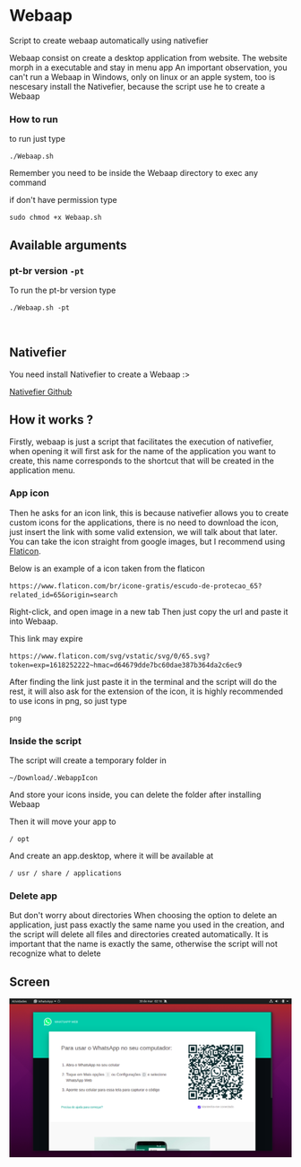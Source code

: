 # Webaap

Script to create webaap automatically using nativefier

Webaap consist on create a desktop application from website.
The website morph in a executable and stay in menu app
An important observation, you can't run a Webaap in Windows,
only on linux or an apple system, too is nescesary install the Nativefier, 
because the script use he to create a Webaap

### How to run 

to run just type


```shell
./Webaap.sh
```

Remember you need to be inside the Webaap directory to exec any command


if don't have permission type


```shell
sudo chmod +x Webaap.sh
```



## Available arguments 

### pt-br version `-pt`

To run the pt-br version type


```shell
./Webaap.sh -pt
```

<!--
### Aplication version `-v`

Show the app version

```shell
./Webaap.sh -v
```
-->


<br/>

## Nativefier

You need install Nativefier to create a Webaap :>


[Nativefier Github](https://github.com/nativefier/nativefier)


## How it works ?

Firstly, webaap is just a script that facilitates the execution of nativefier, when opening it will first ask for the name of the application you want to create, this name corresponds to the shortcut that will be created in the application menu.

### App icon

Then he asks for an icon link, this is because nativefier allows you to create custom icons for the applications, there is no need to download the icon, just insert the link with some valid extension, we will talk about that later.
You can take the icon straight from google images, but I recommend using [Flaticon](https://www.flaticon.com/br/).

Below is an example of a icon taken from the flaticon

```link
https://www.flaticon.com/br/icone-gratis/escudo-de-protecao_65?related_id=65&origin=search
```
Right-click, and open image in a new tab
Then just copy the url and paste it into Webaap.


This link may expire
```link
https://www.flaticon.com/svg/vstatic/svg/0/65.svg?token=exp=1618252222~hmac=d64679dde7bc60dae387b364da2c6ec9
```


After finding the link just paste it in the terminal and the script will do the rest, it will also ask for the extension of the icon, it is highly recommended to use icons in png, so just type

```extension
png
```

### Inside the script

The script will create a temporary folder in 
```
~/Download/.WebappIcon 
```
And store your icons inside, you can delete the folder after installing Webaap


Then it will move your app to
```
/ opt
```

And create an app.desktop, where it will be available at
```
/ usr / share / applications
```

### Delete app

But don't worry about directories
When choosing the option to delete an application, just pass exactly the same name you used in the creation, and the script will delete all files and directories created automatically.
It is important that the name is exactly the same, otherwise the script will not recognize what to delete

## Screen

![image](assets/screenshot2.png)

